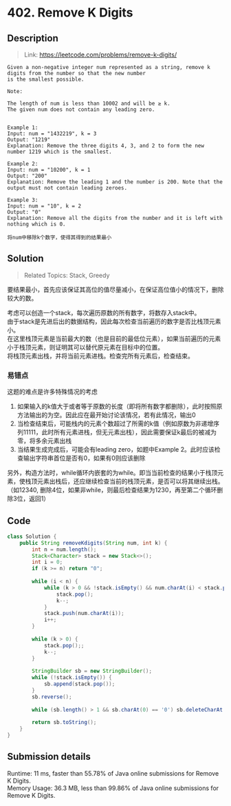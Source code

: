 # 402. Remove K Digits

## Description

> Link: https://leetcode.com/problems/remove-k-digits/

```
Given a non-negative integer num represented as a string, remove k digits from the number so that the new number
is the smallest possible.

Note:

The length of num is less than 10002 and will be ≥ k.
The given num does not contain any leading zero.
 

Example 1:
Input: num = "1432219", k = 3
Output: "1219"
Explanation: Remove the three digits 4, 3, and 2 to form the new number 1219 which is the smallest.
 
Example 2:
Input: num = "10200", k = 1
Output: "200"
Explanation: Remove the leading 1 and the number is 200. Note that the output must not contain leading zeroes.

Example 3:
Input: num = "10", k = 2
Output: "0"
Explanation: Remove all the digits from the number and it is left with nothing which is 0.

将num中移除k个数字，使得其得到的结果最小

```


## Solution

> Related Topics: Stack, Greedy

要结果最小，首先应该保证其高位的值尽量减小，在保证高位值小的情况下，删除较大的数。

考虑可以创造一个stack，每次遍历原数的所有数字，将数存入stack中。<br>
由于stack是先进后出的数据结构，因此每次检查当前遍历的数字是否比栈顶元素小。<br>
在这里栈顶元素是当前最大的数（也是目前的最低位元素），如果当前遍历的元素小于栈顶元素，则证明其可以替代原元素在目标中的位置。<br>
将栈顶元素出栈，并将当前元素进栈。检查完所有元素后，检查结束。

### 易错点
这题的难点是许多特殊情况的考虑<br>
1. 如果输入的k值大于或者等于原数的长度（即将所有数字都删除），此时按照原方法输出的为空。因此应在最开始讨论该情况，若有此情况，输出0
2. 当检查结束后，可能栈内的元素个数超过了所需的k值（例如原数为非递增序列11111，此时所有元素进栈，但无元素出栈），因此需要保证k最后的被减为零，将多余元素出栈
3. 当结果生成完成后，可能会有leading zero，如题中Example 2。此时应该检查输出字符串首位是否有0，如果有0则应该删除

另外，构造方法时，while循环内嵌套的为while。即当当前检查的结果小于栈顶元素，使栈顶元素出栈后，还应继续检查当前的栈顶元素，是否可以将其继续出栈。（如12340, 删除4位，如果非while，则最后检查结果为1230，再至第二个循环删除3位，返回1）




## Code

```java
class Solution {
    public String removeKdigits(String num, int k) {
        int n = num.length();
        Stack<Character> stack = new Stack<>();
        int i = 0;
        if (k >= n) return "0";
        
        while (i < n) {
            while (k > 0 && !stack.isEmpty() && num.charAt(i) < stack.peek()) {
                stack.pop();
                k--;
            }
            stack.push(num.charAt(i));
            i++;
        }
        
        while (k > 0) {
            stack.pop();;
            k--;
        }
        
        StringBuilder sb = new StringBuilder();
        while (!stack.isEmpty()) {
            sb.append(stack.pop());
        }
        sb.reverse();
        
        while (sb.length() > 1 && sb.charAt(0) == '0') sb.deleteCharAt(0);
        
        return sb.toString();
    }
}
```


## Submission details
Runtime: 11 ms, faster than 55.78% of Java online submissions for Remove K Digits.<br>
Memory Usage: 36.3 MB, less than 99.86% of Java online submissions for Remove K Digits.
